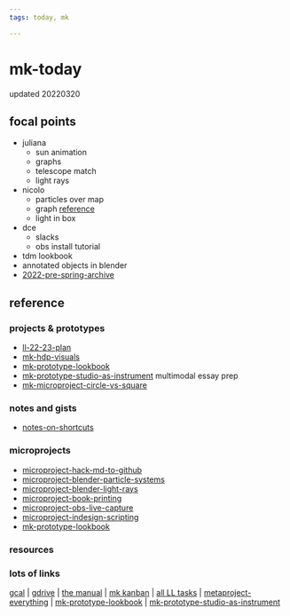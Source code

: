 ```yaml
---
tags: today, mk

---
```


# mk-today

updated 20220320

## focal points

* juliana
    * sun animation
    * graphs
    * telescope match
    * light rays
* nicolo
    * particles over map
    * graph [reference](https://en.wikipedia.org/wiki/Neutrino_oscillation#/media/File:Oscillations_two_neutrino.svg)
    * light in box
* dce
    * slacks
    * obs install tutorial
* tdm lookbook
* annotated objects in blender
* [2022-pre-spring-archive](/rA17nc30S6q4m_pduSHB5Q)

## reference


### projects & prototypes

* [ll-22-23-plan](/vI8Gnr80Sa6zXqzsyfn3zQ)
* [mk-hdp-visuals](/dsI0zDb1SnyYHsPgd_l-bw)
* [mk-prototype-lookbook](/FpuNzl57TcytLSZq2npb_A)
* [mk-prototype-studio-as-instrument](/vAwTWe49R0GSmRHWz3jDOw) multimodal essay prep
* [mk-microproject-circle-vs-square](/_sWWlx03Rre4aJCixRQjLw)

### notes and gists

* [notes-on-shortcuts](/Fy2n9SnbRHeozwzPiSNn7g)

### microprojects

* [microproject-hack-md-to-github](/5s7xW48-TTSd-ZfPhUL3vA)
* [microproject-blender-particle-systems](/I-qIdclrQ2iOjCUt30LGJw)
* [microproject-blender-light-rays](/s3QA2px5RCqJ_LYs9eus6w)
* [microproject-book-printing](/D-3PzGWhSzK27Nyy9EDCNQ)
* [microproject-obs-live-capture](/d3cxo_00R8CsGw48D-VMfA)
* [microproject-indesign-scripting](/2YbAgmUoQO29eIjuDxdsWw)
* [mk-prototype-lookbook](/FpuNzl57TcytLSZq2npb_A)

### resources

### lots of links

[gcal](https://calendar.google.com/calendar/u/0/r) | [gdrive](https://drive.google.com/drive/my-drive) | [the manual](https://hackmd.io/uZF2QJhoStOuNCoRsXomSg?both) | [mk kanban](https://airtable.com/tblVAgOIiJSMZcC3B/viw5dlW6djHE0I7oA?blocks=hide) | [all LL tasks](https://airtable.com/tblVAgOIiJSMZcC3B/viwkElY7sndfywN3z?blocks=hide) | [metaproject-everything](/frqTX3HcRVKBFeLa14pO7g) | [mk-prototype-lookbook](/FpuNzl57TcytLSZq2npb_A) | [mk-prototype-studio-as-instrument](/vAwTWe49R0GSmRHWz3jDOw)

